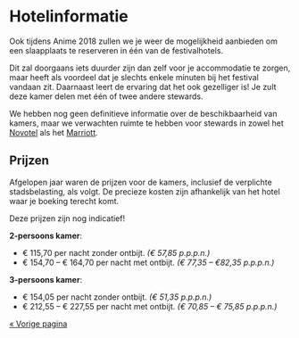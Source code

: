 # Hotelinformatie

Ook tijdens Anime 2018 zullen we je weer de mogelijkheid aanbieden om een slaapplaats te reserveren
in één van de festivalhotels.

Dit zal doorgaans iets duurder zijn dan zelf voor je accommodatie te zorgen, maar heeft als voordeel
dat je slechts enkele minuten bij het festival vandaan zit. Daarnaast leert de ervaring dat het ook
gezelliger is! Je zult deze kamer delen met één of twee andere stewards.

We hebben nog geen definitieve informatie over de beschikbaarheid van kamers, maar we verwachten
ruimte te hebben voor stewards in zowel het
[Novotel](http://www.novotel.com/gb/hotel-5389-novotel-den-haag-world-forum/index.shtml) als het
[Marriott](http://www.marriott.co.uk/hotels/travel/rtmmc-the-hague-marriott-hotel/).


## Prijzen

Afgelopen jaar waren de prijzen voor de kamers, inclusief de verplichte stadsbelasting, als volgt.
De precieze kosten zijn afhankelijk van het hotel waar je boeking terecht komt.

<p class="waarschuwing">Deze prijzen zijn nog indicatief!</p>

**2-persoons kamer**:
- € 115,70 per nacht zonder ontbijt. _(€ 57,85 p.p.p.n.)_
- € 154,70 – € 164,70 per nacht met ontbijt. _(€ 77,35 – €82,35 p.p.p.n.)_

**3-persoons kamer**:
- € 154,05 per nacht zonder ontbijt. _(€ 51,35 p.p.p.n.)_
- € 212,55 – € 227,55 per nacht met ontbijt. _(€ 70,85 – € 75,85 p.p.p.n.)_

[« Vorige pagina](index.html)
